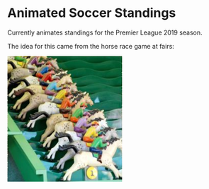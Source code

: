 # Animated Soccer Standings

Currently animates standings for the Premier League 2019 season. 

The idea for this came from the horse race game at fairs: 

![Horse Race](https://github.com/jlbaldwin/soccer_interactive/blob/master/horseRace.PNG) 
